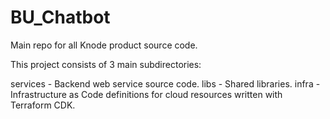 # BU_Chatbot
Main repo for all Knode product source code.

This project consists of 3 main subdirectories:

services - Backend web service source code.
libs - Shared libraries.
infra - Infrastructure as Code definitions for cloud resources written with Terraform CDK.
